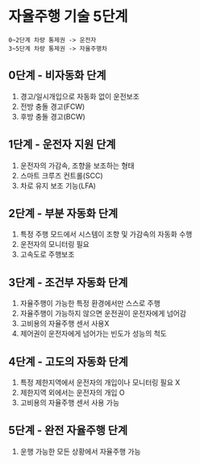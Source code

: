 # 자율주행 기술 5단계


    0~2단계 차량 통제권 -> 운전자
    3~5단계 차량 통제권 -> 자율주행차

## 0단계 - 비자동화 단계
1. 경고/일시개입으로 자동화 없이 운전보조
2. 전방 충돌 경고(FCW)
3. 후방 충돌 경고(BCW)

## 1단계 - 운전자 지원 단계
1. 운전자의 가감속, 조향을 보조하는 형태
2. 스마트 크루즈 컨트롤(SCC)
3. 차로 유지 보조 기능(LFA)

## 2단계 - 부분 자동화 단계
1. 특정 주행 모드에서 시스템이 조향 및 가감속의 자동화 수행
2. 운전자의 모니터링 필요
3. 고속도로 주행보조

## 3단계 - 조건부 자동화 단계
1. 자율주행이 가능한 특정 환경에서만 스스로 주행
2. 자율주행이 가능하지 않으면 운전권이 운전자에게 넘어감
3. 고비용의 자율주행 센서 사용X
4. 제어권이 운전자에게 넘어가는 빈도가 성능의 척도

## 4단계 - 고도의 자동화 단계
1. 특정 제한지역에서 운전자의 개입이나 모니터링 필요 X
2. 제한지역 외에서는 운전자의 개입 O
3. 고비용의 자율주행 센서 사용 가능

## 5단계 - 완전 자율주행 단계
1. 운행 가능한 모든 상황에서 자율주행 가능